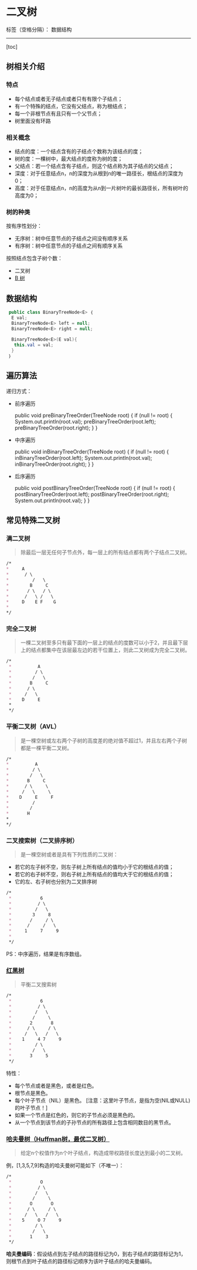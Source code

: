 ﻿# 二叉树

标签（空格分隔）： 数据结构

---

[toc]

## 树相关介绍

### 特点

- 每个结点或者无子结点或者只有有限个子结点；
- 有一个特殊的结点，它没有父结点，称为根结点；
- 每一个非根节点有且只有一个父节点；
- 树里面没有环路

### 相关概念

- 结点的度：一个结点含有的子结点个数称为该结点的度；
- 树的度：一棵树中，最大结点的度称为树的度；
- 父结点：若一个结点含有子结点，则这个结点称为其子结点的父结点；
- 深度：对于任意结点n，n的深度为从根到n的唯一路径长，根结点的深度为0；
- 高度：对于任意结点n，n的高度为从n到一片树叶的最长路径长，所有树叶的高度为0；

### 树的种类

按有序性划分：

- 无序树：树中任意节点的子结点之间没有顺序关系
- 有序树：树中任意节点的子结点之间有顺序关系

按照结点包含子树个数：

- 二叉树
- [B 树](B树.md)

## 数据结构

```java
 public class BinaryTreeNode<E> ｛  
  E val;
  BinaryTreeNode<E> left = null;
  BinaryTreeNode<E> right = null;
  
  BinaryTreeNode<E>(E val){
   this.val = val;
  }
 ｝
```

## 遍历算法

递归方式：

- 前序遍历

  public void preBinaryTreeOrder(TreeNode root) {
   if (null != root) {
    System.out.println(root.val);
    preBinaryTreeOrder(root.left);
    preBinaryTreeOrder(root.right);
   }
  }

- 中序遍历
  
  public void inBinaryTreeOrder(TreeNode root) {
   if (null != root) {
    inBinaryTreeOrder(root.left);
    System.out.println(root.val);
    inBinaryTreeOrder(root.right);
   }
  }

- 后序遍历  

  public void postBinaryTreeOrder(TreeNode root) {
   if (null != root) {
    postBinaryTreeOrder(root.left);
    postBinaryTreeOrder(root.right);
    System.out.println(root.val);
   }
  }

## 常见特殊二叉树

### 满二叉树

> 除最后一层无任何子节点外，每一层上的所有结点都有两个子结点二叉树。

```md
/*
*     A
*      / \
*         /   \
*        B     C
*       / \   / \
*      /   \ /   \
*     D    E F    G 
*    
*/
```

### 完全二叉树

> 一棵二叉树至多只有最下面的一层上的结点的度数可以小于2，并且最下层上的结点都集中在该层最左边的若干位置上，则此二叉树成为完全二叉树。

```md
/*  
 *          A            
 *         / \           
 *        /   \       
 *       B     C     
 *      / \            
 *     /   \          
 *    D     E      
 *
 */
```

### 平衡二叉树（AVL）

> 是一棵空树或左右两个子树的高度差的绝对值不超过1，并且左右两个子树都是一棵平衡二叉树。

```md
/*  
*          A            
*         / \           
*        /   \       
*       B     C     
*      / \     \      
*     /   \     \      
*    D     E     F 
*         / 
*        /
*       H
*
*/ 
```

### 二叉搜索树（二叉排序树）

> 是一棵空树或者是具有下列性质的二叉树：
  
- 若它的左子树不空，则左子树上所有结点的值均小于它的根结点的值；
- 若它的右子树不空，则右子树上所有结点的值均大于它的根结点的值；
- 它的左、右子树也分别为二叉排序树

```md
/*  
 *           6                
 *          / \             
 *         /   \            
 *        3     8          
 *       /     / \         
 *      /     /   \       
 *     1     7     9     
 *      
 */
```

PS：中序遍历，结果是有序数组。

### [红黑树](红黑树.md)

> 平衡二叉搜索树

```md
/*  
 *           6
 *          / \                
 *         /   \             
 *        /     \            
 *       2       8          
 *      / \     / \         
 *     /   \   /   \       
 *    1     4 7     9     
 *         / \
 *        /   \    
 *       3     5
 */
```

特性：

- 每个节点或者是黑色，或者是红色。
- 根节点是黑色。
- 每个叶子节点（NIL）是黑色。 [注意：这里叶子节点，是指为空(NIL或NULL)的叶子节点！]
- 如果一个节点是红色的，则它的子节点必须是黑色的。
- 从一个节点到该节点的子孙节点的所有路径上包含相同数目的黑节点。

### [哈夫曼树（Huffman树，最优二叉树）](哈夫曼树.md)

> 给定n个权值作为n个叶子结点，构造成带权路径长度达到最小的二叉树。

例，[1,3,5,7,9]构造的哈夫曼树可能如下（不唯一）：

```md
/*  
 *           O
 *          / \                
 *         /   \             
 *        /     \            
 *       O       O          
 *      / \     / \         
 *     /   \   /   \       
 *    5     O 7     9     
 *         / \
 *        /   \    
 *       1     3
 */
```

**哈夫曼编码**：假设结点到左子结点的路径标记为0，到右子结点的路径标记为1，则根节点到叶子结点的路径标记顺序为该叶子结点的哈夫曼编码。
